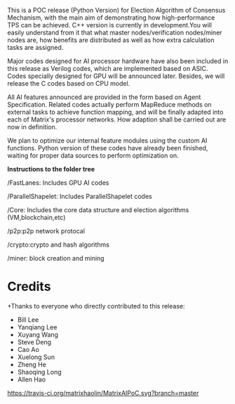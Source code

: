 This is a POC release (Python Version) for Election Algorithm of Consensus Mechanism, with the main aim of demonstrating how high-performance TPS can be achieved. C++ version is currently in development.You will easily understand from it that what master nodes/verification nodes/miner nodes are, how benefits are distributed as well as how extra calculation tasks are assigned.

Major codes designed for AI processor hardware have also been included in this release as Verilog codes, which are implemented based on ASIC. Codes specially designed for GPU will be announced later. Besides, we will release the  C codes based on CPU model.

All AI features announced are provided in the form based on Agent Specification. Related codes actually perform MapReduce methods on external tasks to achieve function mapping, and will be finally adapted into each of Matrix's processor networks. How adaption shall be carried out are now in definition.

We plan to optimize our internal feature modules using the custom AI functions. Python version of these codes have already been finished, waiting for proper data sources to perform optimization on.

**Instructions to the folder tree**

/FastLanes: Includes GPU AI codes

/ParallelShapelet: Includes ParallelShapelet codes

/Core: Includes the core data structure and election algorithms (VM,blockchain,etc)

/p2p:p2p network protocal

/crypto:crypto and hash algorithms

/miner: block creation and mining
 



Credits 
=======
+Thanks to everyone who directly contributed to this release:
  
- Bill Lee
- Yanqiang Lee
- Xuyang Wang
- Steve Deng
- Cao Ao 
- Xuelong Sun 
- Zheng He
- Shaoqing Long
- Allen Hao


https://travis-ci.org/matrixhaolin/MatrixAIPoC.svg?branch=master